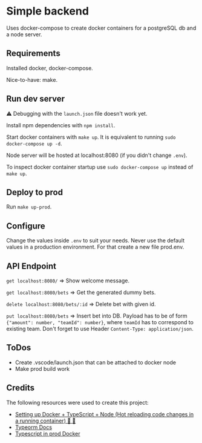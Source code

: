 # Simple backend

Uses docker-compose to create docker containers for a postgreSQL db and a node server.

## Requirements

Installed docker, docker-compose.

Nice-to-have: make.

## Run dev server

⚠️ Debugging with the `launch.json` file doesn't work yet.

Install npm dependencies with `npm install`.

Start docker containers with `make up`.
It is equivalent to running `sudo docker-compose up -d`.

Node server will be hosted at localhost:8080 (if you didn't change `.env`).

To inspect docker container startup use `sudo docker-compose up` instead of `make up`.

## Deploy to prod

Run `make up-prod`.

## Configure

Change the values inside `.env` to suit your needs. Never use the default values in a production environment. For that create a new file prod.env.

## API Endpoint

`get localhost:8080/` => Show welcome message.

`get localhost:8080/bets` => Get the generated dummy bets.

`delete localhost:8080/bets/:id` => Delete bet with given id.

`put localhost:8080/bets` => Insert bet into DB. Payload has to be of form `{"amount": number, "teamId": number}`, where `teamId` has to correspond to existing team. Don't forget to use Header `Content-Type: application/json`.

## ToDos

- Create .vscode/launch.json that can be attached to docker node
- Make prod build work

## Credits

The following resources were used to create this project:

- [Setting up Docker + TypeScript + Node (Hot reloading code changes in a running container) 🦄 🚀](https://dev.to/dariansampare/setting-up-docker-typescript-node-hot-reloading-code-changes-in-a-running-container-2b2f)
- [Typeorm Docs](https://orkhan.gitbook.io/typeorm/docs/)
- [Typescript in prod Docker](https://simplernerd.com/docker-typescript-production/)